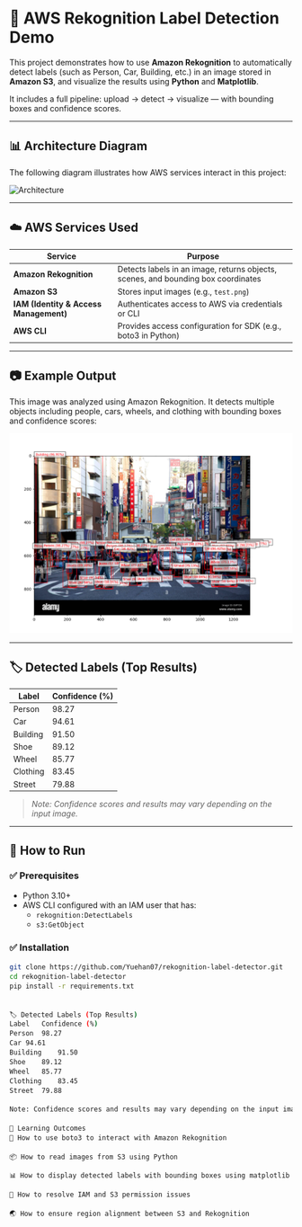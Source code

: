 # 🧠 AWS Rekognition Label Detection Demo

This project demonstrates how to use **Amazon Rekognition** to automatically detect labels (such as Person, Car, Building, etc.) in an image stored in **Amazon S3**, and visualize the results using **Python** and **Matplotlib**.

It includes a full pipeline: upload → detect → visualize — with bounding boxes and confidence scores.

---

## 📊 Architecture Diagram

The following diagram illustrates how AWS services interact in this project:

![Architecture](https://github.com/Yuehan07/rekognition-label-detector/raw/main/architecture.png)

---

## ☁️ AWS Services Used

| Service | Purpose |
|--------|---------|
| **Amazon Rekognition** | Detects labels in an image, returns objects, scenes, and bounding box coordinates |
| **Amazon S3** | Stores input images (e.g., `test.png`) |
| **IAM (Identity & Access Management)** | Authenticates access to AWS via credentials or CLI |
| **AWS CLI** | Provides access configuration for SDK (e.g., boto3 in Python) |

---

## 📷 Example Output

This image was analyzed using Amazon Rekognition. It detects multiple objects including people, cars, wheels, and clothing with bounding boxes and confidence scores:

![Rekognition Output](https://github.com/Yuehan07/rekognition-label-detector/raw/main/rekognition_output.png)

---

## 🏷️ Detected Labels (Top Results)

| Label     | Confidence (%) |
|-----------|----------------|
| Person    | 98.27          |
| Car       | 94.61          |
| Building  | 91.50          |
| Shoe      | 89.12          |
| Wheel     | 85.77          |
| Clothing  | 83.45          |
| Street    | 79.88          |

> *Note: Confidence scores and results may vary depending on the input image.*

---

## 🚀 How to Run

### ✅ Prerequisites

- Python 3.10+
- AWS CLI configured with an IAM user that has:
  - `rekognition:DetectLabels`
  - `s3:GetObject`

### ✅ Installation

```bash
git clone https://github.com/Yuehan07/rekognition-label-detector.git
cd rekognition-label-detector
pip install -r requirements.txt


🏷️ Detected Labels (Top Results)
Label	Confidence (%)
Person	98.27
Car	94.61
Building	91.50
Shoe	89.12
Wheel	85.77
Clothing	83.45
Street	79.88

Note: Confidence scores and results may vary depending on the input image.

🧠 Learning Outcomes
🔧 How to use boto3 to interact with Amazon Rekognition

📦 How to read images from S3 using Python

📊 How to display detected labels with bounding boxes using matplotlib

🔐 How to resolve IAM and S3 permission issues

🌏 How to ensure region alignment between S3 and Rekognition

